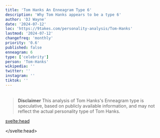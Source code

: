 ```yaml
---
title: 'Tom Hanks An Enneagram Type 6'
description: 'Why Tom Hanks appears to be a type 6'
author: 'DJ Wayne'
date: '2024-07-12'
loc: 'https://9takes.com/personality-analysis/Tom-Hanks'
lastmod: '2024-07-12'
changefreq: 'monthly'
priority: '0.6'
published: false
enneagram: 6
type: ['celebrity']
person: 'Tom-Hanks'
wikipedia: ''
twitter: ''
instagram: ''
tiktok: ''
---
```


<!--
    childhood and upbringing
    first big success
    style habits and quirks that relate to their personality type
    stressful moments in their life and how they handled them
    comfort- moments in their life where they are doing well and killing it
-->
<!-- // keywords:  -->

<script>
	// import  PopCard  from "$lib/components/atoms/PopCard.svelte";
</script>

<div
	style="display: flex;
    justify-content: center;
    margin: 1rem 0;
	"
>
	<!-- <PopCard
		image={`/types/6s/${'Tom-Hanks'}.webp`}
		enneagramType={6}
		showIcon={false}
		displayText="Tom Hanks"
		subtext=""
	/> -->
</div>

> **Disclaimer** This analysis of Tom Hanks's Enneagram type is speculative, based on publicly available information, and may not reflect the actual personality type of Tom Hanks.

<p class="firstLetter"></p>

<svelte:head>

<script type="application/ld+json">

</script>

</svelte:head>

<style lang="scss"></style>
